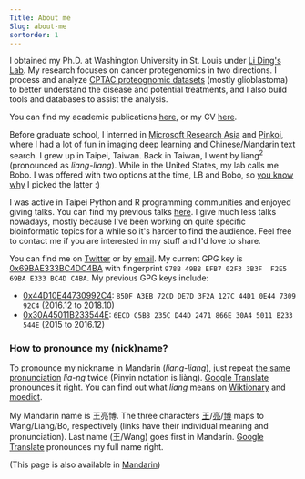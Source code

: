 ```yaml
---
Title: About me
Slug: about-me
sortorder: 1
---
```


I obtained my Ph.D. at Washington University in St. Louis under [Li Ding's Lab][dinglab]. My research focuses on cancer protegenomics in two directions. I process and analyze [CPTAC proteognomic datasets][CPTAC] (mostly glioblastoma) to better understand the disease and potential treatments, and I also build tools and databases to assist the analysis.

You can find my academic publications [here][google scholar], or my CV [here](/CV.pdf).

Before graduate school, I interned in [Microsoft Research Asia][MSRA] and [Pinkoi], where I had a lot of fun in imaging deep learning and Chinese/Mandarin text search. I grew up in Taipei, Taiwan. Back in Taiwan, I went by liang<sup>2</sup> (pronounced as *liang-liang*). While in the United States, my lab calls me Bobo. I was offered with two options at the time, LB and Bobo, so [you know why][LB] I picked the latter :)

I was active in Taipei Python and R programming communities and enjoyed giving talks. You can find my previous talks [here][talks]. I give much less talks nowadays, mostly because I've been working on quite specific bioinformatic topics for a while so it's harder to find the audience. Feel free to contact me if you are interested in my stuff and I'd love to share.

[dinglab]: http://dinglab.wustl.edu/
[CPTAC]: https://proteomics.cancer.gov/programs/cptac
[google scholar]: https://scholar.google.com/citations?user=-tdb3hcAAAAJ
[Pinkoi]: http://www.pinkoi.com/
[MSRA]: https://www.microsoft.com/en-us/research/lab/microsoft-research-asia/
[LB]: https://en.wikipedia.org/wiki/Lysogeny_broth
[talks]: /talks/#talks


You can find me on [Twitter] or by [email]. My current GPG key is [0x69BAE333BC4DC4BA](/0x69BAE333BC4DC4BA.pub.asc) with fingerprint `978B 49B8 EFB7 02F3 3B3F  F2E5 69BA E333 BC4D C4BA`. My previous GPG keys include:

- [0x44D10E44730992C4](/730992C4.pub.asc): `85DF A3EB 72CD DE7D 3F2A 127C 44D1 0E44 7309 92C4` (2016.12 to 2018.10)
- [0x30A45011B233544E](/B233544E.pub.asc): `6ECD C5B8 235C D44D 2471 866E 30A4 5011 B233 544E` (2015 to 2016.12)

[Twitter]: https://twitter.com/lbwang2
[email]: mailto:me+blog@liang2.tw


### How to pronounce my (nick)name?
To pronounce my nickname in Mandarin (*liang-liang*), just repeat [the same pronunciation][liang on wiktionary] *lia-ng* twice (Pinyin notation is liàng). [Google Translate](https://translate.google.com/?hl=zh-TW#zh-CN/zh-TW/%E4%BA%AE%E4%BA%AE) pronounces it right. You can find out what *liang* means on [Wiktionary][liang on wiktionary] and [moedict][liang on moedict].

My Mandarin name is 王亮博. The three characters [王][wang on wiktionary]/[亮][liang on wiktionary]/[博][bo on wiktionary] maps to Wang/Liang/Bo, respectively (links have their individual meaning and pronunciation). Last name (王/Wang) goes first in Mandarin. [Google Translate](https://translate.google.com.tw/?hl=zh-TW#zh-CN/zh-TW/%E7%8E%8B%E4%BA%AE%E5%8D%9A) pronounces my full name right.

[liang on wiktionary]: https://en.wiktionary.org/wiki/%E4%BA%AE
[liang on moedict]: https://www.moedict.tw/%E4%BA%AE
[wang on wiktionary]: https://en.wiktionary.org/wiki/%E7%8E%8B
[bo on wiktionary]: https://en.wiktionary.org/wiki/%E5%8D%9A

(This page is also available in [Mandarin](./zh.html#about-me))
